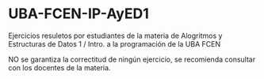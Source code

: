 # UBA-FCEN-IP-AyED1
Ejercicios resuletos por estudiantes de la materia de Alogritmos y Estructuras de Datos 1 / Intro. a la programación de la UBA FCEN

NO se garantiza la correctitud de ningún ejercicio, se recomienda consultar con los docentes de la materia.
